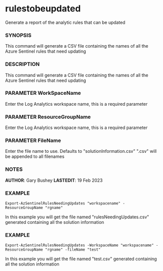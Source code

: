 # rulestobeupdated
Generate a report of the analytic rules that can be updated

### SYNOPSIS
This command will generate a CSV file containing the names of all the Azure Sentinel rules that need updating
        
### DESCRIPTION
This command will generate a CSV file containing the names of all the Azure Sentinel rules that need updating
        
### PARAMETER WorkSpaceName
Enter the Log Analytics workspace name, this is a required parameter
        
### PARAMETER ResourceGroupName
Enter the Log Analytics workspace name, this is a required parameter
        
### PARAMETER FileName
Enter the file name to use.  Defaults to "solutionInformation.csv"  ".csv" will be appended to all filenames

### NOTES
**AUTHOR**: Gary Bushey  **LASTEDIT**: 19 Feb 2023
        
### EXAMPLE
`Export-AzSentinelRulesNeedingUpdates "workspacename" -ResourceGroupName "rgname"`

In this example you will get the file named "rulesNeedingUpdates.csv" generated containing all the solution information
        
### EXAMPLE
`Export-AzSentinelRulesNeedingUpdates -WorkspaceName "workspacename" -ResourceGroupName "rgname" -fileName "test"`

In this example you will get the file named "test.csv" generated containing all the solution information
